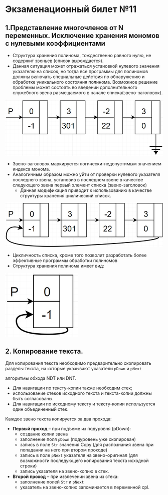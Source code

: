# Экзаменационный билет №11

## 1.Представление многочленов от N переменных. Исключение хранения мономов с нулевыми коэффициентами

- Структура хранения полинома, тождественно равного нулю, не содержит звеньев (список вырождается).
- Данная ситуация может отражаться установкой нулевого значения указателю на список, но тогда все программы для полиномов должны включать специальные действия по обнаружению и обработке уникального состояния полинома.
  Возможное решение проблемы может состоять во введении дополнительного служебного звена размещаемого в начале списка(звено-заголовок).

![](../pictures/ticket11-1.jpg)

- Звено-заголовок маркируется логически-недопустимым значением индекса монома.
- Аналогичным образом можно уйти от проверки нулевого указателя последнего звена, установив в последнем звене в качестве следующего звена первый элемент списка (звено-заголовок)
  - Данная модификация приводит к использованию в качестве структуры хранения циклический список.

![](../pictures/ticket11-2.jpg)

- Цикличность списка, кроме того позволит разработать более эффективные программы обработки полиномов
- Структура хранения полинома имеет вид:

![](../pictures/ticket11-3.jpg)

## 2. Копирование текста.

Для копирования текста необходимо предварительно скопировать разделы текста, на которые указывают указатели `pDown` и `pNext`

алгоритмы обхода NDT или DNT.

- Для навигации по тексту-копии также необходим стек;
- использование стеков исходного текста и текста-копии должны быть согласованы.
- Для навигации по исходному тексту и тексту-копии используется один объединенный стек.

Каждое звено текста копируется за два прохода:

- **Первый проход** – при подъеме из подуровня (pDown):
  - создание копии звена
  - заполнение поля `pDown` (подуровень уже скопирован)
  - запись в поле `Str` значения Copy (для распознания звена при попадании на него при втором проходе)
  - запись в поле `pNext` указателя на звено-оригинал (для возможности последующего копирования текста исходной строки)
  - запись указателя на звено-копию в стек.
- **Второй проход** – при извлечении звена из стека:
  - заполнение полей `Str` и `pNext`
  - указатель на звено-копию запоминается в переменной cpl.
